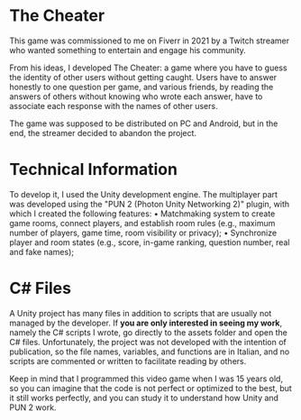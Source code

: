# The Cheater
This game was commissioned to me on Fiverr in 2021 by a Twitch streamer who wanted something to entertain and engage his community.

From his ideas, I developed The Cheater: a game where you have to guess the identity of other users without getting caught.
Users have to answer honestly to one question per game, and various friends, by reading the answers of others without knowing who wrote each answer, have to associate each response with the names of other users.

The game was supposed to be distributed on PC and Android, but in the end, the streamer decided to abandon the project.

# Technical Information
To develop it, I used the Unity development engine.
The multiplayer part was developed using the "PUN 2 (Photon Unity Networking 2)" plugin, with which I created the following features:
• Matchmaking system to create game rooms, connect players, and establish room rules (e.g., maximum number of players, game time, room visibility or privacy);
• Synchronize player and room states (e.g., score, in-game ranking, question number, real and fake names);

# C# Files
A Unity project has many files in addition to scripts that are usually not managed by the developer. If **you are only interested in seeing my work**, namely the C# scripts I wrote, go directly to the assets folder and open the C# files.
Unfortunately, the project was not developed with the intention of publication, so the file names, variables, and functions are in Italian, and no scripts are commented or written to facilitate reading by others.

Keep in mind that I programmed this video game when I was 15 years old, so you can imagine that the code is not perfect or optimized to the best, but it still works perfectly, and you can study it to understand how Unity and PUN 2 work.
